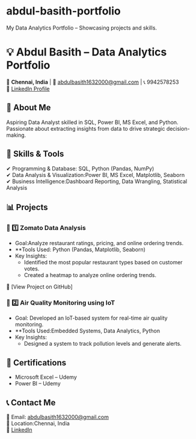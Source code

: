 # abdul-basith-portfolio
My Data Analytics Portfolio – Showcasing projects and skills.
# 💡 Abdul Basith – Data Analytics Portfolio  

📍 **Chennai, India** | 📧 abdulbasith1632000@gmail.com | 📞 9942578253  
🔗 [LinkedIn Profile](https://linkedin.com/in/abdul-basith-318398239)  

## 🚀 About Me  
Aspiring Data Analyst skilled in SQL, Power BI, MS Excel, and Python. Passionate about extracting insights from data to drive strategic decision-making.  

## 🔧 Skills & Tools  
✔ Programming & Database: SQL, Python (Pandas, NumPy)  
✔ Data Analysis & Visualization:Power BI, MS Excel, Matplotlib, Seaborn  
✔ Business Intelligence:Dashboard Reporting, Data Wrangling, Statistical Analysis  

## 📊 Projects  

### 📌 1️⃣ Zomato Data Analysis  
- Goal:Analyze restaurant ratings, pricing, and online ordering trends.  
- **Tools Used: Python (Pandas, Matplotlib, Seaborn)  
- Key Insights:
  - Identified the most popular restaurant types based on customer votes.  
  - Created a heatmap to analyze online ordering trends.  

🔗 [View Project on GitHub] 

### 📌 2️⃣ Air Quality Monitoring using IoT  
- Goal: Developed an IoT-based system for real-time air quality monitoring.  
- **Tools Used:Embedded Systems, Data Analytics, Python  
- Key Insights: 
  - Designed a system to track pollution levels and generate alerts.  

## 📜 Certifications  
- Microsoft Excel – Udemy
- Power BI – Udemy

## 📞 Contact Me  
📧 Email: abdulbasith1632000@gmail.com  
📍 Location:Chennai, India  
🔗 [LinkedIn](https://linkedin.com/in/abdul-basith-318398239)  
